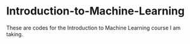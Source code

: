 # Introduction-to-Machine-Learning

These are codes for the Introduction to Machine Learning course I am taking.

